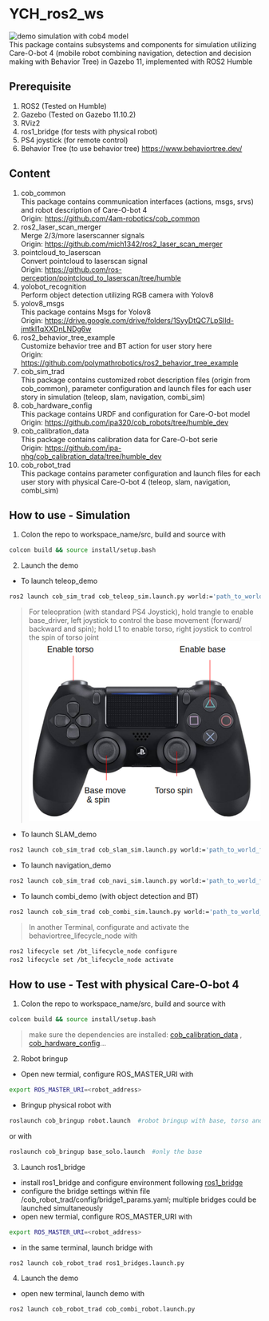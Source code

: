 # YCH_ros2_ws
![demo simulation with cob4 model](https://github.com/ipa-ych/YCH_ros2_ws/blob/main/Media/Screenshots/cob_sim_hospital.gif)<br>
This package contains subsystems and components for simulation utilizing Care-O-bot 4 (mobile robot combining navigation, detection and decision making with Behavior Tree) in Gazebo 11, implemented with ROS2 Humble

## Prerequisite
1. ROS2 (Tested on Humble)
2. Gazebo (Tested on Gazebo 11.10.2)
3. RViz2
4. ros1_bridge (for tests with physical robot)
5. PS4 joystick (for remote control)
6. Behavior Tree (to use behavior tree) https://www.behaviortree.dev/

## Content
1. cob_common<br>
This package contains communication interfaces (actions, msgs, srvs) and robot description of Care-O-bot 4<br>
Origin: https://github.com/4am-robotics/cob_common 
2. ros2_laser_scan_merger<br>
Merge 2/3/more laserscanner signals<br>
Origin: https://github.com/mich1342/ros2_laser_scan_merger
3. pointcloud_to_laserscan<br>
Convert pointcloud to laserscan signal<br>
Origin: https://github.com/ros-perception/pointcloud_to_laserscan/tree/humble
4. yolobot_recognition<br>
Perform object detection utilizing RGB camera with Yolov8
5. yolov8_msgs<br>
This package contains Msgs for Yolov8<br>
Origin: https://drive.google.com/drive/folders/1SyyDtQC7LpSIld-jmtkI1qXXDnLNDg6w
6. ros2_behavior_tree_example<br>
Customize behavior tree and BT action for user story here<br>
Origin: https://github.com/polymathrobotics/ros2_behavior_tree_example
7. cob_sim_trad<br>
This package contains customized robot description files (origin from cob_common), parameter configuration and launch files for each user story in simulation (teleop, slam, navigation, combi_sim)
8. cob_hardware_config<br>
This package contains URDF and configuration for Care-O-bot model<br>
Origin: https://github.com/ipa320/cob_robots/tree/humble_dev
9. cob_calibration_data<br>
This package contains calibration data for Care-O-bot serie<br>
Origin: https://github.com/ipa-nhg/cob_calibration_data/tree/humble_dev
10. cob_robot_trad<br>
This package contains parameter configuration and launch files for each user story with physical Care-O-bot 4 (teleop, slam, navigation, combi_sim)

## How to use - Simulation
1. Colon the repo to workspace_name/src, build and source with
```bash
colcon build && source install/setup.bash
```
2. Launch the demo
- To launch teleop_demo
```bash
ros2 launch cob_sim_trad cob_teleop_sim.launch.py world:='path_to_world_file'
```
>For teleopration (with standard PS4 Joystick), hold trangle to enable base_driver, left joystick to control the base movement (forward/ backward and spin); hold L1 to enable torso, right joystick to control the spin of torso joint
![Remote Controll](https://github.com/ipa-ych/YCH_ros2_ws/blob/main/Media/Screenshots/remote_settings.png)<br>
- To launch SLAM_demo
```bash
ros2 launch cob_sim_trad cob_slam_sim.launch.py world:='path_to_world_file'
```
- To launch navigation_demo
```bash
ros2 launch cob_sim_trad cob_navi_sim.launch.py world:='path_to_world_file'
```
- To launch combi_demo (with object detection and BT)
```bash
ros2 launch cob_sim_trad cob_combi_sim.launch.py world:='path_to_world_file'
```
> In another Terminal, configurate and activate the behaviortree_lifecycle_node with 
```bash
ros2 lifecycle set /bt_lifecycle_node configure
ros2 lifecycle set /bt_lifecycle_node activate
```

## How to use - Test with physical Care-O-bot 4
1. Colon the repo to workspace_name/src, build and source with
```bash
colcon build && source install/setup.bash
```
> make sure the dependencies are installed: [cob_calibration_data](https://github.com/ipa-nhg/cob_calibration_data/tree/humble_dev)
, [cob_hardware_config](https://github.com/ipa320/cob_robots/tree/humble_dev)...
2. Robot bringup
- Open new termial, configure ROS_MASTER_URI with
```bash
export ROS_MASTER_URI=<robot_address>
```
- Bringup physical robot with
```bash
roslaunch cob_bringup robot.launch  #robot bringup with base, torso and head
```
or with
```bash
roslaunch cob_bringup base_solo.launch  #only the base
```
3. Launch ros1_bridge
- install ros1_bridge and configure environment following [ros1_bridge](https://github.com/ros2/ros1_bridge)
- configure the bridge settings within file /cob_robot_trad/config/bridge1_params.yaml; multiple bridges could be launched simultaneously
- open new termial, configure ROS_MASTER_URI with
```bash
export ROS_MASTER_URI=<robot_address>
```
- in the same terminal, launch bridge with
```bash
ros2 launch cob_robot_trad ros1_bridges.launch.py
```
4. Launch the demo
- open new terminal, launch demo with
```bash
ros2 launch cob_robot_trad cob_combi_robot.launch.py
```